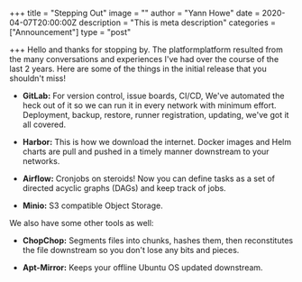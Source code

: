 +++
title = "Stepping Out"
image = ""
author = "Yann Howe"
date = 2020-04-07T20:00:00Z
description = "This is meta description"
categories = ["Announcement"]
type = "post"

+++
Hello and thanks for stopping by. The platformplatform resulted from the many conversations and experiences I've had over the course of the last 2 years. Here are some of the things in the initial release that you shouldn't miss!

* **GitLab:** For version control, issue boards, CI/CD, We've automated the heck out of it so we can run it in every network with minimum effort. Deployment, backup, restore, runner registration, updating, we've got it all covered.

* **Harbor:** This is how we download the internet. Docker images and Helm charts are pull and pushed in a timely manner downstream to your networks.

* **Airflow:** Cronjobs on steroids! Now you can define tasks as a set of directed acyclic graphs (DAGs) and keep track of jobs.

* **Minio:** S3 compatible Object Storage.

We also have some other tools as well:

* **ChopChop:** Segments files into chunks, hashes them, then reconstitutes the file downstream so you don't lose any bits and pieces.

* **Apt-Mirror:** Keeps your offline Ubuntu OS updated downstream.
